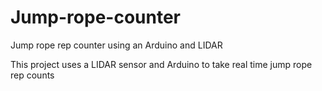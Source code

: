 # Jump-rope-counter
Jump rope rep counter using an Arduino and LIDAR

This project uses a LIDAR sensor and Arduino to take real time jump rope rep counts
